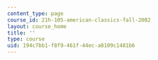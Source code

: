 ```yaml
---
content_type: page
course_id: 21h-105-american-classics-fall-2002
layout: course_home
title: ''
type: course
uid: 194c7bb1-f8f9-461f-44ec-a8109c1481b6
---
```

